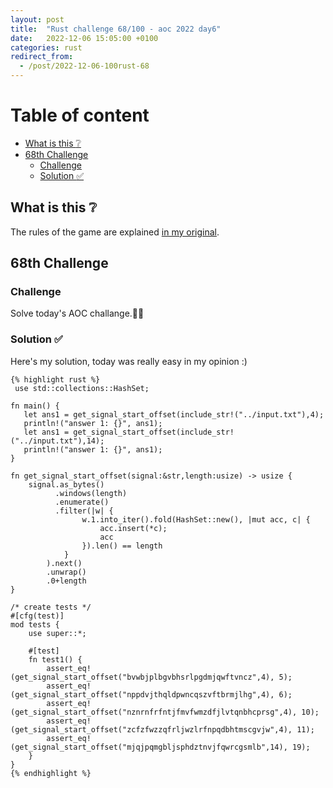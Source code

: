 ```yaml
---
layout: post
title:  "Rust challenge 68/100 - aoc 2022 day6"
date:   2022-12-06 15:05:00 +0100
categories: rust
redirect_from:
  - /post/2022-12-06-100rust-68
---
```



#  Table of content
<!-- MarkdownTOC autolink="true" -->

- [What is this :grey_question:](#what-is-this-grey_question)
- [68th Challenge](#68th-challenge)
    - [Challenge](#challenge)
    - [Solution :white_check_mark:](#solution-white_check_mark)

<!-- /MarkdownTOC -->

## What is this :grey_question: 

The rules of the game are explained [in my original](https://maebli.github.io/rust/2021/10/18/100rust.html). 

## 68th Challenge
### Challenge

Solve today's AOC challange.🎅🦀

### Solution :white_check_mark:

Here's my solution, today was really easy in my opinion :)

    {% highlight rust %}
     use std::collections::HashSet;

    fn main() {
       let ans1 = get_signal_start_offset(include_str!("../input.txt"),4);
       println!("answer 1: {}", ans1);
       let ans1 = get_signal_start_offset(include_str!("../input.txt"),14);
       println!("answer 1: {}", ans1);
    }

    fn get_signal_start_offset(signal:&str,length:usize) -> usize {
        signal.as_bytes()
              .windows(length)
              .enumerate()
              .filter(|w| {
                    w.1.into_iter().fold(HashSet::new(), |mut acc, c| {
                        acc.insert(*c);
                        acc
                    }).len() == length
                }
            ).next()
            .unwrap()
            .0+length
    }

    /* create tests */
    #[cfg(test)]
    mod tests {
        use super::*;

        #[test]
        fn test1() {
            assert_eq!(get_signal_start_offset("bvwbjplbgvbhsrlpgdmjqwftvncz",4), 5);
            assert_eq!(get_signal_start_offset("nppdvjthqldpwncqszvftbrmjlhg",4), 6);
            assert_eq!(get_signal_start_offset("nznrnfrfntjfmvfwmzdfjlvtqnbhcprsg",4), 10);
            assert_eq!(get_signal_start_offset("zcfzfwzzqfrljwzlrfnpqdbhtmscgvjw",4), 11); 
            assert_eq!(get_signal_start_offset("mjqjpqmgbljsphdztnvjfqwrcgsmlb",14), 19);
        }
    }
    {% endhighlight %}
